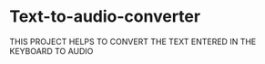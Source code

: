 # Text-to-audio-converter

THIS PROJECT HELPS TO CONVERT THE TEXT ENTERED IN THE KEYBOARD TO AUDIO 
